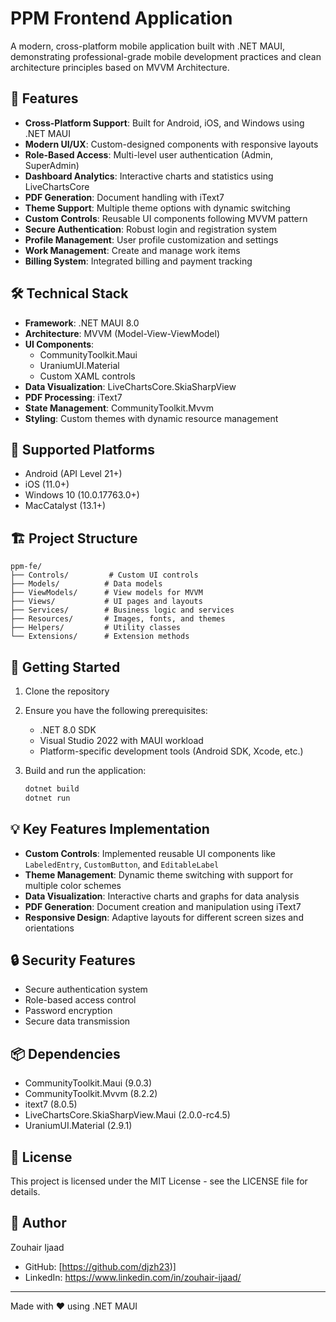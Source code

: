# PPM Frontend Application

A modern, cross-platform mobile application built with .NET MAUI, demonstrating professional-grade mobile development practices and clean architecture principles based on MVVM Architecture.

## 🚀 Features

- **Cross-Platform Support**: Built for Android, iOS, and Windows using .NET MAUI
- **Modern UI/UX**: Custom-designed components with responsive layouts
- **Role-Based Access**: Multi-level user authentication (Admin, SuperAdmin)
- **Dashboard Analytics**: Interactive charts and statistics using LiveChartsCore
- **PDF Generation**: Document handling with iText7
- **Theme Support**: Multiple theme options with dynamic switching
- **Custom Controls**: Reusable UI components following MVVM pattern
- **Secure Authentication**: Robust login and registration system
- **Profile Management**: User profile customization and settings
- **Work Management**: Create and manage work items
- **Billing System**: Integrated billing and payment tracking

## 🛠️ Technical Stack

- **Framework**: .NET MAUI 8.0
- **Architecture**: MVVM (Model-View-ViewModel)
- **UI Components**: 
  - CommunityToolkit.Maui
  - UraniumUI.Material
  - Custom XAML controls
- **Data Visualization**: LiveChartsCore.SkiaSharpView
- **PDF Processing**: iText7
- **State Management**: CommunityToolkit.Mvvm
- **Styling**: Custom themes with dynamic resource management

## 📱 Supported Platforms

- Android (API Level 21+)
- iOS (11.0+)
- Windows 10 (10.0.17763.0+)
- MacCatalyst (13.1+)

## 🏗️ Project Structure

```
ppm-fe/
├── Controls/         # Custom UI controls
├── Models/          # Data models
├── ViewModels/      # View models for MVVM
├── Views/           # UI pages and layouts
├── Services/        # Business logic and services
├── Resources/       # Images, fonts, and themes
├── Helpers/         # Utility classes
└── Extensions/      # Extension methods
```

## 🚀 Getting Started

1. Clone the repository
2. Ensure you have the following prerequisites:
   - .NET 8.0 SDK
   - Visual Studio 2022 with MAUI workload
   - Platform-specific development tools (Android SDK, Xcode, etc.)

3. Build and run the application:
   ```bash
   dotnet build
   dotnet run
   ```

## 💡 Key Features Implementation

- **Custom Controls**: Implemented reusable UI components like `LabeledEntry`, `CustomButton`, and `EditableLabel`
- **Theme Management**: Dynamic theme switching with support for multiple color schemes
- **Data Visualization**: Interactive charts and graphs for data analysis
- **PDF Generation**: Document creation and manipulation using iText7
- **Responsive Design**: Adaptive layouts for different screen sizes and orientations

## 🔒 Security Features

- Secure authentication system
- Role-based access control
- Password encryption
- Secure data transmission

## 📦 Dependencies

- CommunityToolkit.Maui (9.0.3)
- CommunityToolkit.Mvvm (8.2.2)
- itext7 (8.0.5)
- LiveChartsCore.SkiaSharpView.Maui (2.0.0-rc4.5)
- UraniumUI.Material (2.9.1)


## 📄 License

This project is licensed under the MIT License - see the LICENSE file for details.

## 👤 Author
Zouhair Ijaad 

- GitHub: [https://github.com/djzh23)]
- LinkedIn: https://www.linkedin.com/in/zouhair-ijaad/

---

Made with ❤️ using .NET MAUI 
